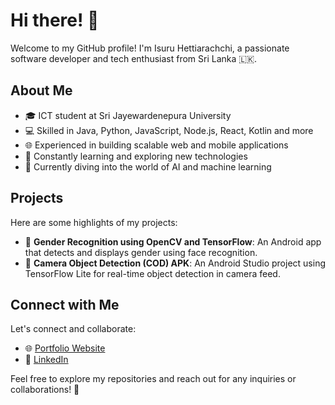 # Hi there! 👋

Welcome to my GitHub profile! I'm Isuru Hettiarachchi, a passionate software developer and tech enthusiast from Sri Lanka 🇱🇰.

## About Me

- 🎓 ICT student at Sri Jayewardenepura University
- 💻 Skilled in Java, Python, JavaScript, Node.js, React, Kotlin and more
- 🌐 Experienced in building scalable web and mobile applications
- 🚀 Constantly learning and exploring new technologies
- 🌱 Currently diving into the world of AI and machine learning

## Projects

Here are some highlights of my projects:
- 🤖 **Gender Recognition using OpenCV and TensorFlow**: An Android app that detects and displays gender using face recognition.
- 📸 **Camera Object Detection (COD) APK**: An Android Studio project using TensorFlow Lite for real-time object detection in camera feed.

## Connect with Me

Let's connect and collaborate:

- 🌐 [Portfolio Website](https://isuru-hettiarachchi-portfolio.vercel.app/)
- 💼 [LinkedIn](https://www.linkedin.com/in/isuru-hettiarachchi)
  
Feel free to explore my repositories and reach out for any inquiries or collaborations! 🚀
